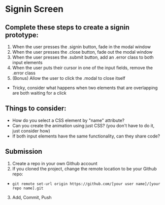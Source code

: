 # Signin Screen

## Complete these steps to create a signin prototype:

1. When the user presses the .signin button, fade in the modal window
2. When the user presses the .close button, fade out the modal window
3. When the user presses the .submit button, add an .error class to both input elements
4. When the user puts their cursor in one of the input fields, remove the .error class
5. (Bonus) Allow the user to click the .modal to close itself
  - Tricky, consider what happens when two elements that are overlapping are both waiting for a click

## Things to consider: 

- How do you select a CSS element by "name" attribute?
- Can you create the animation using just CSS? (you don't have to do it, just consider how)
- If both input elements have the same functionality, can they share code?

## Submission

1. Create a repo in your own Github account
2. If you cloned the project, change the remote location to be your Github repo:
  - `git remote set-url origin https://github.com/[your user name]/[your repo name].git`
3. Add, Commit, Push
